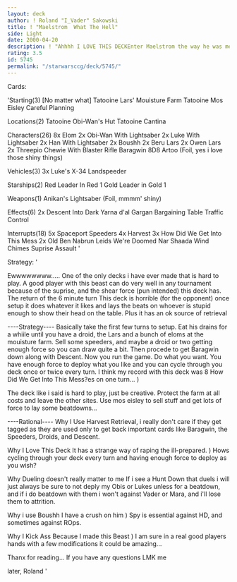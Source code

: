 ```yaml
---
layout: deck
author: ! Roland "I_Vader" Sakowski
title: ! "Maelstrom  What The Hell"
side: Light
date: 2000-04-20
description: ! "Ahhhh I LOVE THIS DECKEnter Maelstrom the way he was meant to be played"
rating: 3.5
id: 5745
permalink: "/starwarsccg/deck/5745/"
---
```

Cards: 

'Starting(3) [No matter what]
Tatooine Lars' Mouisture Farm
Tatooine Mos Eisley
Careful Planning

Locations(2)
Tatooine Obi-Wan's Hut
Tatooine Cantina

Characters(26)
8x Elom
2x Obi-Wan With Lightsaber
2x Luke With Lightsaber
2x Han With Lightsaber
2x Boushh
2x Beru Lars
2x Owen Lars
2x Threepio
Chewie With Blaster Rifle
Baragwin
8D8
Artoo (Foil, yes i love those shiny things)

Vehicles(3)
3x Luke's X-34 Landspeeder

Starships(2)
Red Leader In Red 1
Gold Leader in Gold 1

Weapons(1)
Anikan's Lightsaber (Foil, mmmm' shiny)

Effects(6)
2x Descent Into Dark
Yarna d'al Gargan
Bargaining Table
Traffic Control

Interrupts(18)
5x Spaceport Speeders
4x Harvest
3x How Did We Get Into This Mess
2x Old Ben
Nabrun Leids
We're Doomed
Nar Shaada Wind Chimes
Suprise Assault '

Strategy: '

Ewwwwwwww..... One of the only decks i have ever made that is hard to play. A good player with this beast can do very well in any tournament because of the suprise, and the shear force (pun intended) this deck has. The return of the 6 minute turn This deck is horrible (for the opponent) once setup it does whatever it likes and lays the beats on whoever is stupid enough to show their head on the table. Plus it has an ok source of retrieval

----Strategy----
Basically take the first few turns to setup. Eat his drains for a whiile until you have a droid, the Lars and a bunch of eloms at the mouisture farm. Sell some speeders, and maybe a droid or two getting enough force so you can draw quite a bit. Then procede to get Baragwin down along with Descent. Now you run the game. Do what you want. You have enough force to deploy what you like and you can cycle through you deck once or twice every turn. I think my record with this deck was 8 How Did We Get Into This Mess?es on one turn... )

The deck like i said is hard to play, just be creative. Protect the farm at all costs and leave the other sites. Use mos eisley to sell stuff and get lots of force to lay some beatdowns...

----Rational----
Why I Use Harvest
Retrieval, i really don't care if they get tagged as they are used only to get back important cards like Baragwin, the Speeders, Droids, and Descent.

Why I Love This Deck
It has a strange way of raping the ill-prepared.  )
Hows cycling through your deck every turn and having enough force to deploy as you wish?

Why Dueling doesn't really matter to me
If i see a Hunt Down that duels i will just always be sure to not deply my Obis or Lukes unless for a beatdown, and if i do beatdown with them i won't against Vader or Mara, and i'll lose them to attrition.

Why i use Boushh
I have a crush on him )
Spy is essential against HD, and sometimes against ROps.

Why I Kick Ass
Because I made this Beast )
I am sure in a real good players hands with a few modifications it could be amazing...

Thanx for reading... If you have any questions LMK me

later,
Roland
'
